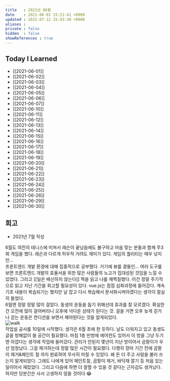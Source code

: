 ```yaml
---
title   : 2021년 06월
date    : 2021-06-01 15:21:41 +0900
updated : 2021-07-12 15:43:30 +0900
aliases : 
private : false
hidden  : false
showReferences : true
---
```

## Today I Learned 
- [[2021-06-01]]
- [[2021-06-02]]
- [[2021-06-03]]
- [[2021-06-04]]
- [[2021-06-05]]
- [[2021-06-06]]
- [[2021-06-07]]
- [[2021-06-10]]
- [[2021-06-11]]
- [[2021-06-12]]
- [[2021-06-13]]
- [[2021-06-14]]
- [[2021-06-15]]
- [[2021-06-16]]
- [[2021-06-17]]
- [[2021-06-18]]
- [[2021-06-19]]
- [[2021-06-20]]
- [[2021-06-21]]
- [[2021-06-22]]
- [[2021-06-23]]
- [[2021-06-24]]
- [[2021-06-25]]
- [[2021-06-26]]
- [[2021-06-29]]
- [[2021-06-30]]

## 회고 
- 2021년 7월 작성 
	
6월도 여전히 테니스에 미쳐서 레슨이 끝났음에도 불구하고 마음 맞는 분들과 함께 주3회 게임을 했다. 레슨과 다르게 허우적 거려도 재미가 있다. 게임의 퀄리티는 매우 낮지만...  
프론트엔드 개발 환경에 대해 집중적으로 공부했다. 거기에 뷰를 곁들인... 여러 도구를 보면 프론트엔드 개발의 효율서을 위한 많은 사람들의 노고가 집대성된 것임을 느낄 수 있었다. 그리고 [[일은 배신하지 않는다]] 책을 읽고 나를 채찍질했다. 이건 정말 주기적으로 읽고 지난 기간을 회고할 필요성이 있다. 
vue.js는 점점 심화과정에 들어갔다. 계속 기초 내용이 복습되기는 했지만 날 잡고 다시 복습해서 문서화시켜야겠다는 생각이 절실히 들었다.  
6월엔 정말 정말 많이 걸었다. 동생의 운동을 돕기 위해선데 효과를 잘 모르겠다. 확실한 건 오전에 많이 걸어버리니 오후에 넉다운 상태가 된다는 것. 걸을 거면 오후 늦게 걷거나 걷는 운동은 컨디션을 보면서 해야된다는 것을 알게되었다.  
![walk](https://user-images.githubusercontent.com/6129764/125241833-ed093c80-e326-11eb-80bb-74925c175922.jpeg)  
작업실 공사를 10일에 시작했다. 생각은 6월 초에 한 듯하다. 날도 더워지고 있고 동생도 글을 방해없이 쓸 공간이 필요했다. 마침 1층 빈방에 에어컨도 있어서 이 방을 그냥 두기엔 아깝다는 생각에 작업에 들어갔다. 관리가 안된지 몇년이 지난 방이어서 곰팡이가 우선 엄청났다. 그걸 제거하는데 정말 많은 시간이 필요했다. 다행히 장마 기간 전에 곰팡이 제거&페인트 칠 까지 완료하여 무사히 마칠 수 있었다. 왜 돈 더 주고 사람을 불러 쓰는지 알게되었다. 그래도 나에게 있어 페인트칠, 곰팡이 제거, 바닥재 깔기 등 처음 있는 일이어서 재밌었다. 그리고 다음에 하면 더 잘할 수 있을 것 같다는 근자감도 생겨났다. 하지만 당분간은 사서 고생하지 않을 것이다 😂 

